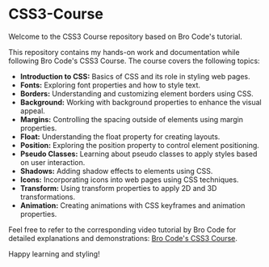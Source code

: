 # CSS3-Course

Welcome to the CSS3 Course repository based on Bro Code's tutorial.

This repository contains my hands-on work and documentation while following Bro Code's CSS3 Course. The course covers the following topics:

- **Introduction to CSS:** Basics of CSS and its role in styling web pages.
- **Fonts:** Exploring font properties and how to style text.
- **Borders:** Understanding and customizing element borders using CSS.
- **Background:** Working with background properties to enhance the visual appeal.
- **Margins:** Controlling the spacing outside of elements using margin properties.
- **Float:** Understanding the float property for creating layouts.
- **Position:** Exploring the position property to control element positioning.
- **Pseudo Classes:** Learning about pseudo classes to apply styles based on user interaction.
- **Shadows:** Adding shadow effects to elements using CSS.
- **Icons:** Incorporating icons into web pages using CSS techniques.
- **Transform:** Using transform properties to apply 2D and 3D transformations.
- **Animation:** Creating animations with CSS keyframes and animation properties.

Feel free to refer to the corresponding video tutorial by Bro Code for detailed explanations and demonstrations: [Bro Code's CSS3 Course](https://www.youtube.com/watch?v=wRNinF7YQqQ).

Happy learning and styling!
